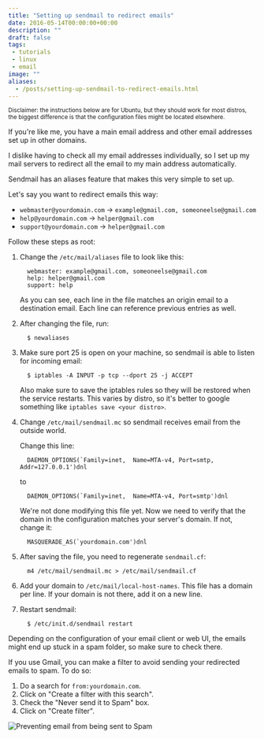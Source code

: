 ```yaml
---
title: "Setting up sendmail to redirect emails"
date: 2016-05-14T00:00:00+00:00
description: ""
draft: false
tags:
 - tutorials
 - linux
 - email
image: ""
aliases:
  - /posts/setting-up-sendmail-to-redirect-emails.html
---
```


<small>
  Disclaimer: the instructions below are for Ubuntu, but they should work for most distros,
  the biggest difference is that the configuration files might be located elsewhere.
</small>

If you're like me, you have a main email address and other email addresses set up in other domains.

I dislike having to check all my email addresses individually, so I set up my mail servers to redirect
all the email to my main address automatically.

Sendmail has an aliases feature that makes this very simple to set up.

Let's say you want to redirect emails this way:

* `webmaster@yourdomain.com` -> `example@gmail.com, someoneelse@gmail.com`
* `help@yourdomain.com` -> `helper@gmail.com`
* `support@yourdomain.com` -> `helper@gmail.com`

Follow these steps as root:

1. Change the `/etc/mail/aliases` file to look like this:

         webmaster: example@gmail.com, someoneelse@gmail.com
         help: helper@gmail.com
         support: help
     
   
     As you can see, each line in the file matches an origin email to a destination email.
     Each line can reference previous entries as well.
   
2. After changing the file, run:

         $ newaliases
   
3. Make sure port 25 is open on your machine, so sendmail is able to listen for incoming email:

         $ iptables -A INPUT -p tcp --dport 25 -j ACCEPT
   
     Also make sure to save the iptables rules so they will be restored when the service restarts.
     This varies by distro, so it's better to google something like `iptables save <your distro>`.

4. Change `/etc/mail/sendmail.mc` so sendmail receives email from the outside world.

     Change this line:
   
         DAEMON_OPTIONS(`Family=inet,  Name=MTA-v4, Port=smtp, Addr=127.0.0.1')dnl
   
     to
   
         DAEMON_OPTIONS(`Family=inet,  Name=MTA-v4, Port=smtp')dnl
   
     We're not done modifying this file yet.
     Now we need to verify that the domain in the configuration matches your server's domain. If not, change it:
   
         MASQUERADE_AS(`yourdomain.com')dnl
   
5. After saving the file, you need to regenerate `sendmail.cf`:

         m4 /etc/mail/sendmail.mc > /etc/mail/sendmail.cf
   
6. Add your domain to `/etc/mail/local-host-names`. This file has a domain per line.
    If your domain is not there, add it on a new line.

7. Restart sendmail:

         $ /etc/init.d/sendmail restart
   
Depending on the configuration of your email client or web UI, the emails might end up stuck in a spam folder,
so make sure to check there.

If you use Gmail, you can make a filter to avoid sending your redirected emails to spam.
To do so:

1. Do a search for `from:yourdomain.com`.
2. Click on "Create a filter with this search".
3. Check the "Never send it to Spam" box.
4. Click on "Create filter".

![Preventing email from being sent to Spam](/images/screenshots/nospamfilter.png)

